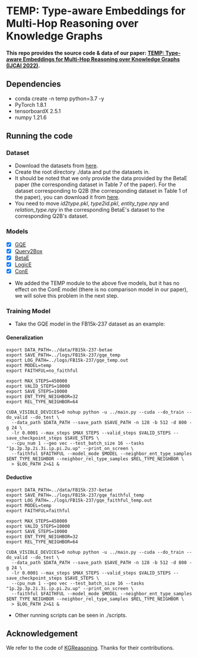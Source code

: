 # TEMP: Type-aware Embeddings for Multi-Hop Reasoning over Knowledge Graphs
#### This repo provides the source code & data of our paper: [TEMP: Type-aware Embeddings for Multi-Hop Reasoning over Knowledge Graphs (IJCAI 2022)](https://arxiv.org/pdf/2205.00782.pdf).
## Dependencies
* conda create -n temp python=3.7 -y
* PyTorch 1.8.1
* tensorboardX 2.5.1
* numpy 1.21.6
## Running the code
### Dataset
* Download the datasets from [here](https://drive.google.com/drive/folders/15ZJo6zuoj0S3Sx_8nz7TKr3Tq7Ku8JMR?usp=sharing).
* Create the root directory ./data and put the datasets in.
* It should be noted that we only provide the data provided by the BetaE paper (the corresponding dataset in Table 7 of the paper). For the dataset corresponding to Q2B (the corresponding dataset in Table 1 of the paper), you can download it from [here](http://snap.stanford.edu/betae/KG_data.zip).
* You need to move *id2type.pkl*, *type2id.pkl*, *entity_type.npy* and *relation_type.npy* in the corresponding BetaE's dataset to the corresponding Q2B's dataset.
### Models
- [x] [GQE](https://arxiv.org/abs/1806.01445)
- [x] [Query2Box](https://arxiv.org/abs/1806.01445)
- [x] [BetaE](https://arxiv.org/abs/2010.11465)
- [x] [LogicE](https://arxiv.org/pdf/2103.00418.pdf)
- [x] [ConE](https://proceedings.neurips.cc/paper/2021/file/a0160709701140704575d499c997b6ca-Paper.pdf)
* We added the TEMP module to the above five models, but it has no effect on the ConE model (there is no comparison model in our paper), we will solve this problem in the next step.
### Training Model
* Take the GQE model in the FB15k-237 dataset as an example:
#### Generalization
```
export DATA_PATH=../data/FB15k-237-betae
export SAVE_PATH=../logs/FB15k-237/gqe_temp
export LOG_PATH=../logs/FB15k-237/gqe_temp.out
export MODEL=temp
export FAITHFUL=no_faithful

export MAX_STEPS=450000
export VALID_STEPS=10000
export SAVE_STEPS=10000
export ENT_TYPE_NEIGHBOR=32
export REL_TYPE_NEIGHBOR=64

CUDA_VISIBLE_DEVICES=0 nohup python -u ../main.py --cuda --do_train --do_valid --do_test \
  --data_path $DATA_PATH --save_path $SAVE_PATH -n 128 -b 512 -d 800 -g 24 \
  -lr 0.0001 --max_steps $MAX_STEPS --valid_steps $VALID_STEPS --save_checkpoint_steps $SAVE_STEPS \
  --cpu_num 1 --geo vec --test_batch_size 16 --tasks "1p.2p.3p.2i.3i.ip.pi.2u.up" --print_on_screen \
  --faithful $FAITHFUL --model_mode $MODEL --neighbor_ent_type_samples $ENT_TYPE_NEIGHBOR --neighbor_rel_type_samples $REL_TYPE_NEIGHBOR \
  > $LOG_PATH 2>&1 &
```
#### Deductive
```
export DATA_PATH=../data/FB15k-237-betae
export SAVE_PATH=../logs/FB15k-237/gqe_faithful_temp
export LOG_PATH=../logs/FB15k-237/gqe_faithful_temp.out
export MODEL=temp
export FAITHFUL=faithful

export MAX_STEPS=450000
export VALID_STEPS=10000
export SAVE_STEPS=10000
export ENT_TYPE_NEIGHBOR=32
export REL_TYPE_NEIGHBOR=64

CUDA_VISIBLE_DEVICES=0 nohup python -u ../main.py --cuda --do_train --do_valid --do_test \
  --data_path $DATA_PATH --save_path $SAVE_PATH -n 128 -b 512 -d 800 -g 24 \
  -lr 0.0001 --max_steps $MAX_STEPS --valid_steps $VALID_STEPS --save_checkpoint_steps $SAVE_STEPS \
  --cpu_num 1 --geo vec --test_batch_size 16 --tasks "1p.2p.3p.2i.3i.ip.pi.2u.up" --print_on_screen \
  --faithful $FAITHFUL --model_mode $MODEL --neighbor_ent_type_samples $ENT_TYPE_NEIGHBOR --neighbor_rel_type_samples $REL_TYPE_NEIGHBOR \
  > $LOG_PATH 2>&1 &
```
* Other running scripts can be seen in ./scripts.
## Acknowledgement
We refer to the code of [KGReasoning](https://hub.fastgit.xyz/snap-stanford/KGReasoning). Thanks for their contributions.
